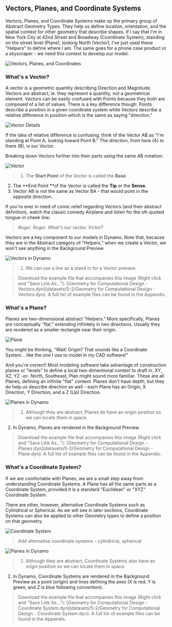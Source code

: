 ## Vectors, Planes, and Coordinate Systems
Vectors, Planes, and Coordinate Systems make up the primary group of Abstract Geometry Types. They help us define location, orientation, and the spatial context for other geometry that describe shapes. If I say that I'm in New York City at 42nd Street and Broadway (Coordinate System), standing on the street level (Plane), looking North (Vector), I've just used these "Helpers" to define where I am. The same goes for a phone case product or a skyscraper - we need this context to develop our model.

![Vectors, Planes, and Coordinates](images/5-2/VectorsPlanesCoodinates.png)


### What's a Vector?

A vector is a geometric quantity describing Direction and Magnitude. Vectors are abstract; ie. they represent a quantity, not a geometrical element. Vectors can be easily confused with Points because they both are composed of a list of values. There is a key difference though: Points describe a position in a given coordinate system while Vectors describe a relative difference in position which is the same as saying "direction."

![Vector Details](images/5-2/Vector-Detailed.png)

If the idea of relative difference is confusing, think of the Vector AB as "I'm standing at Point A, looking toward Point B." The direction, from here (A) to there (B), is our Vector.

Breaking down Vectors further into their parts using the same AB notation:

![Vector](images/5-2/Vector.png)
> 1. The **Start Point** of the Vector is called the **Base**.
2. The **End Point **of the Vector is called the **Tip** or the **Sense**.
3. Vector AB is not the same as Vector BA - that would point in the opposite direction.

If you're ever in need of comic relief regarding Vectors (and their abstract definition), watch the classic comedy Airplane and listen for the oft-quoted tongue-in cheek line:

> *Roger, Roger. What's our vector, Victor?*

Vectors are a key component to our models in Dynamo. Note that, because they are in the Abstract category of "Helpers," when we create a Vector, we won't see anything in the Background Preview.

![Vectors in Dynamo](images/5-2/Dynamo-Vector.png)
> 1. We can use a line as a stand in for a Vector preview.

>Download the example file that accompanies this image (Right click and "Save Link As..."): [Geometry for Computational Design - Vectors.dyn](datasets/5-2/Geometry for Computational Design - Vectors.dyn). A full list of example files can be found in the Appendix.

### What's a Plane?

Planes are two-dimensional abstract "Helpers." More specifically, Planes are conceptually “flat,” extending infinitely in two directions. Usually they are rendered as a smaller rectangle near their origin.

![Plane](images/5-2/Plane.png)

You might be thinking, "Wait! Origin? That sounds like a Coordinate System... like the one I use to model in my CAD software!"

And you're correct! Most modeling software take advantage of construction planes or "levels" to define a local two-dimentional context to draft in. XY, XZ, YZ -or- North, Southeast, Plan might sound more familiar. These are all Planes, defining an infinite "flat" context. Planes don't have depth, but they do help us describe direction as well - each Plane has an Origin, X Direction, Y Direction, and a Z (Up) Direction.

![Planes in Dynamo](images/5-2/Dynamo-Plane.png)
> 1. Although they are abstract, Planes do have an origin position so we can locate them in space.
2. In Dynamo, Planes are rendered in the Background Preview.

>Download the example file that accompanies this image (Right click and "Save Link As..."): [Geometry for Computational Design - Planes.dyn](datasets/5-2/Geometry for Computational Design - Plane.dyn). A full list of example files can be found in the Appendix.

### What's a Coordinate System?

If we are comfortable with Planes, we are a small step away from understanding Coordinate Systems. A Plane has all the same parts as a Coordinate System, provided it is a standard "Euclidean" or "XYZ" Coordinate System.

There are other, however, alternative Coordinate Systems such as Cylindrical or Spherical. As we will see in later sections, Coordinate Systems can also be applied to other Geometry types to define a position on that geometry.

![Coordinate System](images/5-2/CoordinateSystem.png)
> Add alternative coordinate systems - cylindrical, spherical

![Planes in Dynamo](images/5-2/Dynamo-CoordinateSystem.png)

> 1. Although they are abstract, Coordinate Systems also have an origin position so we can locate them in space.
2. In Dynamo, Coordinate Systems are rendered in the Background Preview as a point (origin) and lines defining the axes (X is red, Y is green, and Z is blue following convention).

>Download the example file that accompanies this image (Right click and "Save Link As..."): [Geometry for Computational Design - Coordinate System.dyn](datasets/5-2/Geometry for Computational Design - Coordinate System.dyn). A full list of example files can be found in the Appendix.







